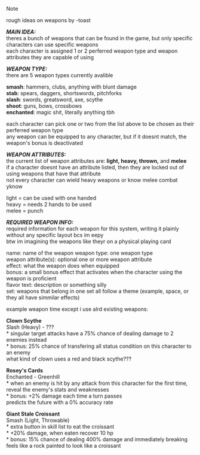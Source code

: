 > [!NOTE]
> rough ideas on weapons by -toast

***MAIN IDEA:***  
theres a bunch of weapons that can be found in the game, but only specific characters can use specific weapons  
each character is assigned 1 or 2 perferred weapon type and weapon attributes they are capable of using  

***WEAPON TYPE:***  
there are 5 weapon types currently avalible

**smash**: hammers, clubs, anything with blunt damage  
**stab**: spears, daggers, shortswords, pitchforks  
**slash**: swords, greatsword, axe, scythe  
**shoot**: guns, bows, crossbows  
**enchanted**: magic shit, literally anything tbh

each character can pick one or two from the list above to be chosen as their perferred weapon type  
any weapon can be equipped to any character, but if it doesnt match, the weapon's bonus is deactivated

***WEAPON ATTRIBUTES:***  
the current list of weapon attributes are: **light, heavy, thrown,** and **melee**  
if a character doesnt have an attribute listed, then they are locked out of using weapons that have that attribute  
not every character can wield heavy weapons or know melee combat yknow

light = can be used with one handed  
heavy = needs 2 hands to be used  
melee = punch  

***REQUIRED WEAPON INFO:***  
required information for each weapon for this system, writing it plainly without any specific layout bcs im eepy  
btw im imagining the weapons like theyr on a physical playing card

name: name of the weapon 
weapon type: one weapon type  
weapon attribute(s): optional one or more weapon attribute  
effect: what the weapon does when equipped  
bonus: a small bonus effect that activates when the character using the weapon is proficient  
flavor text: description or something silly  
set: weapons that belong in one set all follow a theme (example, space, or they all have simmilar effects)  

example weapon time except i use alrd existing weapons:  

**Clown Scythe**  
Slash (Heavy) - ???  
\* singular target attacks have a 75% chance of dealing damage to 2 enemies instead  
\* bonus: 25% chance of transfering all status condition on this character to an enemy   
what kind of clown uses a red and black scythe???

**Rosey's Cards**  
Enchanted - Greenhill  
\* when an enemy is hit by any attack from this character for the first time, reveal the enemy's stats and weaknesses  
\* bonus: +2% damage each time a turn passes  
predicts the future with a 0% accuracy rate

**Giant Stale Croissant**  
Smash (Light, Throwable)  
\* extra button in skill list to eat the croissant  
\* +20% damage, when eaten recover 10 hp  
\* bonus: 15% chance of dealing 400% damage and immediately breaking  
feels like a rock painted to look like a croissant

